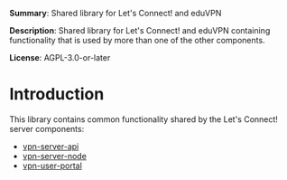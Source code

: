 **Summary**: Shared library for Let's Connect! and eduVPN

**Description**: Shared library for Let's Connect! and eduVPN containing 
functionality that is used by more than one of the other components.

**License**:  AGPL-3.0-or-later

# Introduction

This library contains common functionality shared by the Let's Connect! server 
components:

* [vpn-server-api](https://github.com/eduvpn/vpn-server-api)
* [vpn-server-node](https://github.com/eduvpn/vpn-server-node)
* [vpn-user-portal](https://github.com/eduvpn/vpn-user-portal)
